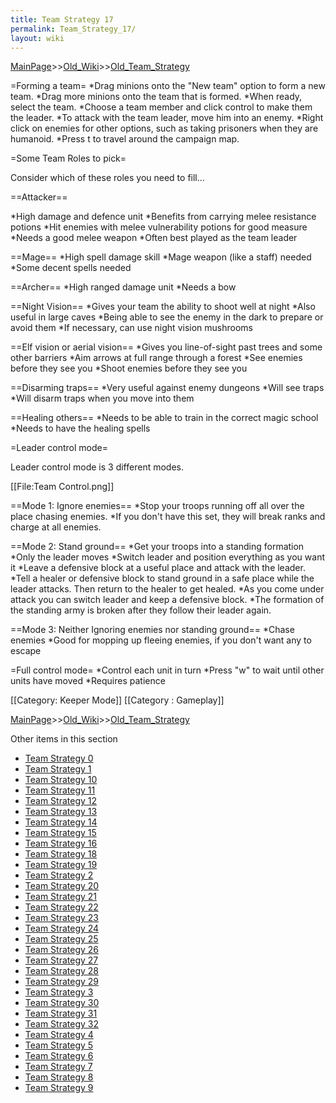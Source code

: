 ```yaml
---
title: Team Strategy 17
permalink: Team_Strategy_17/
layout: wiki
---
```


[MainPage](/keeperrl_wiki/ "wikilink")>>[Old_Wiki](/keeperrl_wiki/Old_Wiki "wikilink")>>[Old_Team_Strategy](/keeperrl_wiki/Old_Team_Strategy "wikilink")

=Forming a team=
*Drag minions onto the &quot;New team&quot; option to form a new team.
*Drag more minions onto the team that is formed.
*When ready, select the team.
*Choose a team member and click control to make them the leader.
*To attack with the team leader, move him into an enemy.
*Right click on enemies for other options, such as taking prisoners when they are humanoid.
*Press t to travel around the campaign map.

=Some Team Roles to pick=

Consider which of these roles you need to fill...

==Attacker==

*High damage and defence unit
*Benefits from carrying melee resistance potions
*Hit enemies with melee vulnerability potions for good measure
*Needs a good melee weapon
*Often best played as the team leader

==Mage==
*High spell damage skill
*Mage weapon (like a staff) needed
*Some decent spells needed

==Archer==
*High ranged damage unit
*Needs a bow

==Night Vision==
*Gives your team the ability to shoot well at night
*Also useful in large caves
*Being able to see the enemy in the dark to prepare or avoid them
*If necessary, can use night vision mushrooms

==Elf vision or aerial vision==
*Gives you line-of-sight past trees and some other barriers
*Aim arrows at full range through a forest
*See enemies before they see you
*Shoot enemies before they see you

==Disarming traps==
*Very useful against enemy dungeons
*Will see traps
*Will disarm traps when you move into them

==Healing others==
*Needs to be able to train in the correct magic school
*Needs to have the healing spells

=Leader control mode=

Leader control mode is 3 different modes.

[[File:Team Control.png]]

==Mode 1: Ignore enemies==
*Stop your troops running off all over the place chasing enemies.
*If you don't have this set, they will break ranks and charge at all enemies.

==Mode 2: Stand ground==
*Get your troops into a standing formation
*Only the leader moves
*Switch leader and position everything as you want it
*Leave a defensive block at a useful place and attack with the leader.
*Tell a healer or defensive block to stand ground in a safe place while the leader attacks. Then return to the healer to get healed.
*As you come under attack you can switch leader and keep a defensive block.
*The formation of the standing army is broken after they follow their leader again.

==Mode 3: Neither Ignoring enemies nor standing ground==
*Chase enemies
*Good for mopping up fleeing enemies, if you don't want any to escape

=Full control mode=
*Control each unit in turn
*Press &quot;w&quot; to wait until other units have moved
*Requires patience

[[Category: Keeper Mode]]
[[Category : Gameplay]]

[MainPage](/keeperrl_wiki/ "wikilink")>>[Old_Wiki](/keeperrl_wiki/Old_Wiki "wikilink")>>[Old_Team_Strategy](/keeperrl_wiki/Old_Team_Strategy "wikilink")

Other items in this section
-    [Team Strategy 0](/keeperrl_wiki/Team_Strategy_0 "wikilink")
-    [Team Strategy 1](/keeperrl_wiki/Team_Strategy_1 "wikilink")
-    [Team Strategy 10](/keeperrl_wiki/Team_Strategy_10 "wikilink")
-    [Team Strategy 11](/keeperrl_wiki/Team_Strategy_11 "wikilink")
-    [Team Strategy 12](/keeperrl_wiki/Team_Strategy_12 "wikilink")
-    [Team Strategy 13](/keeperrl_wiki/Team_Strategy_13 "wikilink")
-    [Team Strategy 14](/keeperrl_wiki/Team_Strategy_14 "wikilink")
-    [Team Strategy 15](/keeperrl_wiki/Team_Strategy_15 "wikilink")
-    [Team Strategy 16](/keeperrl_wiki/Team_Strategy_16 "wikilink")
-    [Team Strategy 18](/keeperrl_wiki/Team_Strategy_18 "wikilink")
-    [Team Strategy 19](/keeperrl_wiki/Team_Strategy_19 "wikilink")
-    [Team Strategy 2](/keeperrl_wiki/Team_Strategy_2 "wikilink")
-    [Team Strategy 20](/keeperrl_wiki/Team_Strategy_20 "wikilink")
-    [Team Strategy 21](/keeperrl_wiki/Team_Strategy_21 "wikilink")
-    [Team Strategy 22](/keeperrl_wiki/Team_Strategy_22 "wikilink")
-    [Team Strategy 23](/keeperrl_wiki/Team_Strategy_23 "wikilink")
-    [Team Strategy 24](/keeperrl_wiki/Team_Strategy_24 "wikilink")
-    [Team Strategy 25](/keeperrl_wiki/Team_Strategy_25 "wikilink")
-    [Team Strategy 26](/keeperrl_wiki/Team_Strategy_26 "wikilink")
-    [Team Strategy 27](/keeperrl_wiki/Team_Strategy_27 "wikilink")
-    [Team Strategy 28](/keeperrl_wiki/Team_Strategy_28 "wikilink")
-    [Team Strategy 29](/keeperrl_wiki/Team_Strategy_29 "wikilink")
-    [Team Strategy 3](/keeperrl_wiki/Team_Strategy_3 "wikilink")
-    [Team Strategy 30](/keeperrl_wiki/Team_Strategy_30 "wikilink")
-    [Team Strategy 31](/keeperrl_wiki/Team_Strategy_31 "wikilink")
-    [Team Strategy 32](/keeperrl_wiki/Team_Strategy_32 "wikilink")
-    [Team Strategy 4](/keeperrl_wiki/Team_Strategy_4 "wikilink")
-    [Team Strategy 5](/keeperrl_wiki/Team_Strategy_5 "wikilink")
-    [Team Strategy 6](/keeperrl_wiki/Team_Strategy_6 "wikilink")
-    [Team Strategy 7](/keeperrl_wiki/Team_Strategy_7 "wikilink")
-    [Team Strategy 8](/keeperrl_wiki/Team_Strategy_8 "wikilink")
-    [Team Strategy 9](/keeperrl_wiki/Team_Strategy_9 "wikilink")
